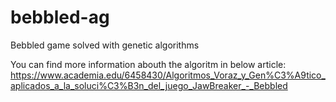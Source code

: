 # bebbled-ag

Bebbled game solved with genetic algorithms

You can find more information abouth the algoritm in below article: https://www.academia.edu/6458430/Algoritmos_Voraz_y_Gen%C3%A9tico_aplicados_a_la_soluci%C3%B3n_del_juego_JawBreaker_-_Bebbled
